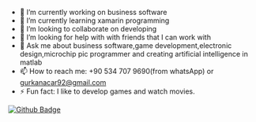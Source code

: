 
- 🔭 I’m currently working on business software
- 🌱 I’m currently learning xamarin programming
- 👯 I’m looking to collaborate on developing
- 🤔 I’m looking for help with with friends that I can work with
- 💬 Ask me about business software,game development,electronic design,microchip pic programmer and creating artificial intelligence in matlab
- 📫 How to reach me: +90 534 707 9690(from whatsApp) or gurkanacar92@gmail.com
- ⚡ Fun fact: I like to develop games and watch movies.

[![Github Badge](https://img.shields.io/badge/-Github-000?style=quare&labelColor=000&logo=Github&logoColor=white&link=link)](link)




